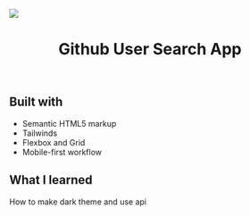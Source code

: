 <img src="../images/dark_theme.png" ></img>


<h1 align="center">Github User Search App</h1>

<br>


## Built with 

- Semantic HTML5 markup
- Tailwinds
- Flexbox and Grid
- Mobile-first workflow

## What I learned

How to make dark theme and use api 

